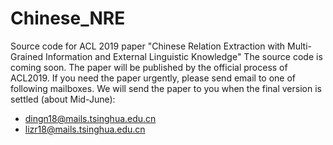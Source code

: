 # Chinese_NRE
Source code for ACL 2019 paper "Chinese Relation Extraction with Multi-Grained Information and External Linguistic Knowledge"
The source code is coming soon. The paper will be published by the official process of ACL2019. If you need the paper urgently, please send email to one of following mailboxes. We will send the paper to you when the final version is settled (about Mid-June): 

- dingn18@mails.tsinghua.edu.cn
- lizr18@mails.tsinghua.edu.cn

